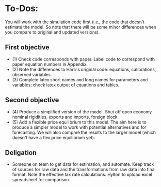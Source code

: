 # To-Dos:

You will work with the simulation code first (i.e., the code that doesn't estimate the model. So note that there will be some minor differences when you compare to original and updated versions).

## First objective

- (1) Check code corresponds with paper. Label code to correspond with paper equation numbers in Appendix.
- (2) Note the differences to Harri's original code: equations, calibrations, observed variables.
- (3) Complete latex short names and long names for parameters and variables; check latex output of equations and tables.

## Second objective

- (4) Produce a simplified version of the model. Shut off open economy nominal rigidities, exports and imports, foreign block.
- (5) Add a flexible price equilibrium to this model. The aim here is to produce a simpler model to work with potential alternatives and for forecasting. We will also compare the results to the larger model (which doesn't have a flex price equilibrium yet).

## Deligation

- Someone on team to get data for estimation, and automate. Keep track of sources for raw data and the transformations from raw data into final format. Note the effective tax rate calculations. Hylton to upload excel spreadsheet for comparison.